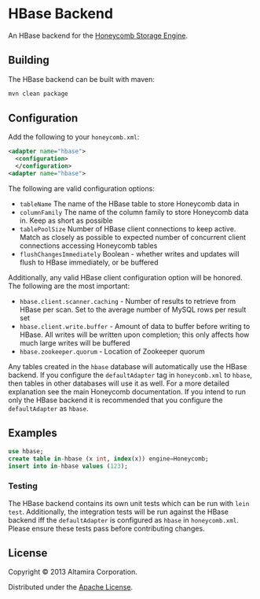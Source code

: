 # HBase Backend

An HBase backend for the [Honeycomb Storage Engine](https://www.github.com/nearinfinity/honeycomb).

## Building

The HBase backend can be built with maven:

```Bash
mvn clean package
```

## Configuration

Add the following to your `honeycomb.xml`:

```XML
<adapter name="hbase">
  <configuration>
  </configuration>
<adapter name="hbase">
```

The following are valid configuration options:

* `tableName` The name of the HBase table to store Honeycomb data in
* `columnFamily` The name of the column family to store Honeycomb data in.  Keep as short as possible
* `tablePoolSize` Number of HBase client connections to keep active.  Match as closely as possible to expected number of concurrent client connections accessing Honeycomb tables
* `flushChangesImmediately` Boolean - whether writes and updates will flush to HBase immediately, or be buffered

Additionally, any valid HBase client configuration option will be honored.  The following are the most important:

* `hbase.client.scanner.caching` - Number of results to retrieve from HBase per scan.  Set to the average number of MySQL rows per result set
* `hbase.client.write.buffer` - Amount of data to buffer before writing to HBase.  All writes will be written upon completion; this only affects how much large writes will be buffered
* `hbase.zookeeper.quorum` - Location of Zookeeper quorum

Any tables created in the `hbase` database will automatically use the HBase backend.  If you configure the `defaultAdapter` tag in `honeycomb.xml` to `hbase`, then tables in other databases will use it as well.  For a more detailed explanation see the main Honeycomb documentation.  If you intend to run only the HBase backend it is recommended that you configure the `defaultAdapter` as `hbase`.

## Examples

```sql
use hbase;
create table in-hbase (x int, index(x)) engine=Honeycomb;
insert into in-hbase values (123);
```

### Testing

The HBase backend contains its own unit tests which can be run with `lein test`.  Additionally, the integration tests will be run against the HBase backend iff the `defaultAdapter` is configured as `hbase` in `honeycomb.xml`.  Please ensure these tests pass before contributing changes.

## License

Copyright © 2013 Altamira Corporation.

Distributed under the [Apache License](https://www.apache.org/licenses/LICENSE-2.0.html).

